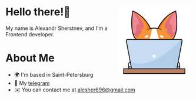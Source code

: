 # Hello there!👋 <img src="./assets/corgi.png" align="right" width='200px'/>

My name is Alexandr Sherstnev, and I'm a Frontend developer.

# About Me

* 🌍  I'm based in Saint-Petersburg
* 📱  My [telegram](https://t.me/Alesher_br)
* ✉️  You can contact me at [alesher696@gmail.com](mailto:alesher696@gmail.com)
